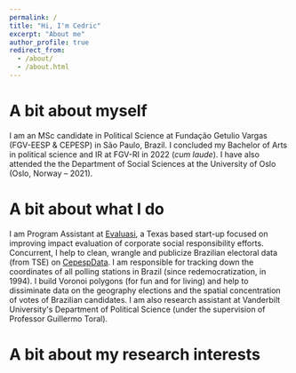 ```yaml
---
permalink: /
title: "Hi, I'm Cedric"
excerpt: "About me"
author_profile: true
redirect_from: 
  - /about/
  - /about.html
---
```


A bit about myself
======
I am an MSc candidate in Political Science at Fundação Getulio Vargas (FGV-EESP & CEPESP) in São Paulo, Brazil. I concluded my Bachelor of Arts in political science and IR at FGV-RI in 2022 (*cum laude*). I have also attended the the Department of Social Sciences at the University of Oslo (Oslo, Norway – 2021).

A bit about what I do
======
I am Program Assistant at [Evaluasi](https://www.evaluasi.io/team), a Texas based start-up focused on improving impact evaluation of corporate social responsibility efforts. Concurrent, I help to clean, wrangle and publicize Brazilian electoral data (from TSE) on [CepespData](https://cepespdata.io/). I am responsible for tracking down the coordinates of all polling stations in Brazil (since redemocratization, in 1994). I build Voronoi polygons (for fun and for living) and help to dissiminate data on the geography elections and the spatial concentration of votes of Brazilian candidates. I am also research assistant at Vanderbilt University's Department of Political Science (under the supervision of Professor Guillermo Toral).  

A bit about my research interests 
======



